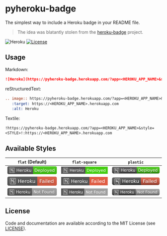 # pyheroku-badge
The simplest way to include a Heroku badge in your README file.  

> The idea was blatantly stolen from the [heroku-badge](https://github.com/pussinboots/heroku-badge) project.

![Heroku](https://pyheroku-badge.herokuapp.com/?app=pyheroku-badge)
[![License](https://img.shields.io/badge/License-MIT-blue.svg)](LICENSE)

## Usage
Markdown:
```markdown
![Heroku](https://pyheroku-badge.herokuapp.com/?app=<HEROKU_APP_NAME>&style=<STYLE>)
```
reStructuredText:
```rst
.. image:: https://pyheroku-badge.herokuapp.com/?app=<HEROKU_APP_NAME>&style=<STYLE>
   :target: https://<HEROKU_APP_NAME>.herokuapp.com
   :alt: Heroku
```
Textile:
```textile
!https://pyheroku-badge.herokuapp.com/?app=<HEROKU_APP_NAME>&style=<STYLE>!:https://<HEROKU_APP_NAME>.herokuapp.com
```
## Available Styles
| `flat` (Default) | `flat-square` | `plastic` |
| --- | --- | --- |
| ![Heroku](https://github.com/DenisOH/pyheroku-badge/blob/master/img/deployed.svg) | ![Heroku](https://github.com/DenisOH/pyheroku-badge/blob/master/img/deployed-flat-square.svg) | ![Heroku](https://github.com/DenisOH/pyheroku-badge/blob/master/img/deployed-plastic.svg) |
| ![Heroku](https://github.com/DenisOH/pyheroku-badge/blob/master/img/failed.svg) | ![Heroku](https://github.com/DenisOH/pyheroku-badge/blob/master/img/failed-flat-square.svg) | ![Heroku](https://github.com/DenisOH/pyheroku-badge/blob/master/img/failed-plastic.svg) |
| ![Heroku](https://github.com/DenisOH/pyheroku-badge/blob/master/img/not-found.svg) | ![Heroku](https://github.com/DenisOH/pyheroku-badge/blob/master/img/not-found-flat-square.svg) | ![Heroku](https://github.com/DenisOH/pyheroku-badge/blob/master/img/not-found-plastic.svg) |

## License
Code and documentation are available according to the MIT License (see [LICENSE](LICENSE)).

